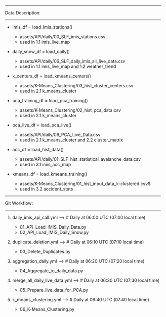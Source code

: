 *************
Data Description:
*************
- imis_df = load_imis_stations()
	- 	assets/API/daily/00_SLF_imis_stations.csv
 	- 	used in 1.1 imis_live_map
 
 - daily_snow_df = load_daily()
   	- 	assets/API/daily/06_SLF_daily_imis_all_live_data.csv
   	- 	used in 1.1 imis_live_map and 1.2 weather_trend

- k_centers_df = load_kmeans_centers()
	- 	assets/K-Means_Clustering/03_hist_cluster_centers.csv
 	- 	used in 2.1 k_means_cluster

- pca_training_df = load_pca_training()
	-	assets/K-Means_Clustering/02_hist_pca_data.csv
 	-	used in 2.1 k_means_cluster

- pca_live_df = load_pca_live()
	- 	assets/API/daily/09_PCA_Live_Data.csv
 	- 	used in 2.1 k_means_cluster and 2.2 cluster_matrix		

- acc_df = load_hist_data()
	- 	assets/API/daily/01_SLF_hist_statistical_avalanche_data.csv
	- 	used in 3.1 imis_acc_map
  
- kmeans_df = load_kmeans_training()
	- 	assets/K-Means_Clustering/01_hist_input_data_k-clustered.csv$
 	- 	used in 3.2 accident_stats

*************
Git Workflow:
*************
1) daily_imis_api_call.yml				--> # Daily at 06:00 UTC (07:00 local time)
	- 01_API_Load_IMIS_Daily_Data.py
	- 02_API_Load_IMIS_Daily_Snow.py

2) duplicate_deletion.yml				--> # Daily at 06:10 UTC (07:10 local time)
	- 03_Delete_Duplicates.py

3) aggregation_daily.yml				--> # Daily at 06:20 UTC (07:20 local time)
	- 04_Aggregate_to_daily_data.py

4) merge_all_daily_live_data.yml		--> # Daily at 06:30 UTC (07:30 local time)
	- 05_Prepare_live_data_for_PCA.py

5) k_means_clustering.yml				--> # Daily at 06:40 UTC (07:40 local time)
    - 06_K-Means_Clustering.py

	

